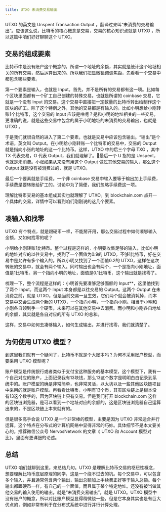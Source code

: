 ```yaml
---
title: UTXO 未消费交易输出
---
```


UTXO 的英文是 Unspent Transaction Output ，翻译过来叫“未消费的交易输出”。应该这么说，比特币的核心概念是交易，交易的核心知识点就是 UTXO ，所以这篇中咱们好好聊聊这个 UTXO。

## 交易的组成要素

比特币中是没有账户这个概念的，所谓一个地址的余额，其实就是统计这个地址相关的所有交易，然后运算出来的。所以我们把显微镜调调焦距，先看看一个交易中都包含哪些要素。

第一个要素是输入，也就是 Input。首先，并不是所有的交易都有这一项。比如每个区块里面都有一个矿工自己创建的特殊交易，也就是所谓的 coinbase 交易，它就是一个没有 Input 的交易。这个交易中直接把一定数量的比特币转出给制作这个区块的矿工。除了这个特例之外，其他的交易都是有输入的。比如小明想给小刚转账1个比特币，这个交易的 Input 应该是啥呢？是和小明的地址相关的一些交易，更准确的说，就是这些交易中包含的属于小明地址的未消费的交易输出，也就是 UTXO 。

于是我们就很自然的进入了第二个要素，也就是交易中应该包含输出。“输出”是个术语，英文叫 Output。在小明给小刚转账一个比特币的交易中，交易的 Output 就是指向小张的地址的这一个比特币。这样，UTXO 中的后三个字母 TXO ，其中 TX 代表交易，O 代表 Output，我们就理解了。最后一个 U 指的是 Unspent，也就是未消费。小张如果从来没有用这个 Output 做过其他交易的输入，那么这个 Output 就是没有被消费过的，就是 UTXO。

最后一个要素就是手续费，一个非 coinbase 交易中输入要等于输出加上手续费，手续费是要转账给矿工的。讨论中为了简便，我们忽略手续费这一项。

理解比特币交易的基本组成其实也就理解了 UTXO。到 blockchain.com 点开一个具体的交易，详情中可以看到咱们刚刚说的这几个要素。

## 凑输入和找零

UTXO 有个特点，就是跟硬币一样，不能掰开用，那么交易过程中如何凑够输入金额，又如何找零的呢？

小明给小刚转账1比特币。整个过程是这样的，小明要收集足够的输入，比如小明的地址对应的以往交易中，找到了一个面值为0.9的 UTXO，不够1比特币，好在交易中是允许有多个输入的，所以小明又找到了一个面值0.2的 UTXO，这样在这次转账的交易中，就会有两个输入。同时输出也会有两个，一个是指向小刚地址，面值是1比特币。另一个指向小明的地址，面值是0.1比特币，这个输出就是找零了。

梳理一下，整个流程是这样的：小明首先要凑够足够面额的 Input**，这里他找到了两个 Input，而这两个 Input 本身都是以往交易的 Output。这两个 Output 在未消费之前，就是 UTXO，但是当前交易一旦生效，它们两个就会被消耗掉，而本交易中又会生成两个新的 UTXO，一个指向小明，一个指向小刚。相当于小明和小刚各自领到手一个硬币，未来可以在其他交易中去消费。而小明和小刚各自地址的余额，其实就是各自对应的所有 UTXO 的总和。

这样，交易中如何去凑够输入，如何生成输出，并进行找零，我们就清楚了。

## 为何使用 UTXO 模型？

到这里我们就有一个疑问了，比特币不就是个大账本吗？为何不采用账户模型，而要采用 UTXO 模型呢？

账户模型是传统银行或者类似于支付宝这种服务的基本模型，这个模型下，我有一个自己对应的账户，上面记录我有13块钱，那么13这个数字是明明白白记录到系统中的。账户模型的确是非常简单，也非常灵活，以太坊以及一些其他区块链项目中采用的就是账户模型。再看看比特币，小明有13个币，其实区块链上是根本没有13这个数字的，因为区块链上只有交易。但是我们打开 blockchain.com 这样的区块链浏览器，是可以看到一个地址对应的余额的，这是区块链浏览器自己运算出来的，不是区块链上本来就有的。

但是很多高手会说 UTXO 是一个非常棒的模型，主要是因为 UTXO 非常适合并行运算，这个特点在分布式的计算机网络中显得非常的巧妙。具体细节不是本文要关心的，推荐微信公众号 NervosNetwork 的文章《 UTXO 和 Account 模型对比》，里面有更详细的论述。

## 总结

UTXO 咱们就聊到这里，来总结几句。UTXO 是理解比特币交易的枢纽性概念，想要理解比特币底层原理的同学，这是一个绕不过去的坑。每个交易中，可以包含多个输入，并且通常包含两个输出，输出总额加上手续费正好等于输入总额。每个输出都跟硬币一样，有自己的一个面值，而且属于某个特定地址。还没有被当做其他交易的输入使用的输出，就是“未消费交易输出”，就是 UTXO。UTXO 模型中没有账户的概念，所以对比账户模型显得稍微绕一些，但是它本身其实也是有巨大优点的，例如非常有利于在分布式系统中进行并行计算处理。
